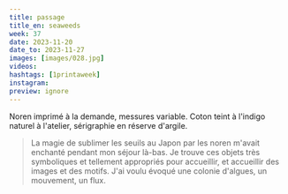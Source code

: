 ```yaml
---
title: passage
title_en: seaweeds
week: 37
date: 2023-11-20
date_to: 2023-11-27
images: [images/028.jpg]
videos: 
hashtags: [1printaweek]
instagram: 
preview: ignore
---
```




Noren imprimé à la demande, messures variable. Coton teint à l'indigo naturel à l'atelier, sérigraphie en réserve d'argile.



> La magie de sublimer les seuils au Japon par les noren m'avait enchanté pendant mon séjour là-bas. Je trouve ces objets très symboliques et tellement appropriés pour accueillir, et accueillir des images et des motifs. J'ai voulu évoqué une colonie d'algues, un mouvement, un flux.
